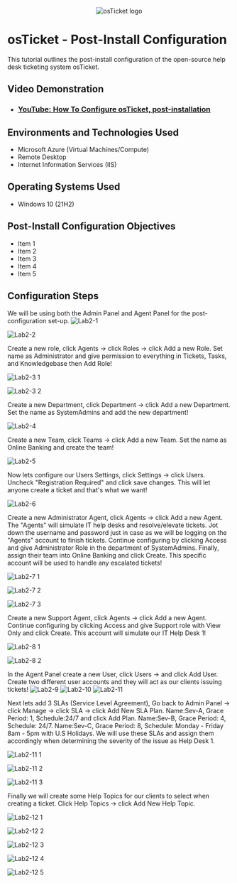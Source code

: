 <p align="center">
<img src="https://i.imgur.com/Clzj7Xs.png" alt="osTicket logo"/>
</p>

<h1>osTicket - Post-Install Configuration</h1>
This tutorial outlines the post-install configuration of the open-source help desk ticketing system osTicket.<br />


<h2>Video Demonstration</h2>

- ### [YouTube: How To Configure osTicket, post-installation](https://www.youtube.com)

<h2>Environments and Technologies Used</h2>

- Microsoft Azure (Virtual Machines/Compute)
- Remote Desktop
- Internet Information Services (IIS)

<h2>Operating Systems Used </h2>

- Windows 10</b> (21H2)

<h2>Post-Install Configuration Objectives</h2>

- Item 1
- Item 2
- Item 3
- Item 4
- Item 5

<h2>Configuration Steps</h2>

<p>
</p>
<p>

We will be using both the Admin Panel and Agent Panel for the post-configuration set-up.
![Lab2-1](https://github.com/user-attachments/assets/67e80ce4-f05e-4219-9a56-7e600bdf41da)

![Lab2-2](https://github.com/user-attachments/assets/9d5bbb1d-3ddb-4a5b-9ee1-5b8870ba338f)

Create a new role, click Agents -> click Roles -> click Add a new Role. Set name as Administrator and give permission to everything in Tickets, Tasks, and Knowledgebase then Add Role!

![Lab2-3 1](https://github.com/user-attachments/assets/6f07438c-1fff-495d-a5b2-66a99dc69a81)

![Lab2-3 2](https://github.com/user-attachments/assets/e7dff6c1-c14e-4a03-b7cd-823ac943c6e1)

Create a new Department, click Department -> click Add a new Department. Set the name as SystemAdmins and add the new department!

![Lab2-4](https://github.com/user-attachments/assets/b84c79e2-2ed8-4284-97c7-bb2445e9ff67)

Create a new Team, click Teams -> click Add a new Team. Set the name as Online Banking and create the team!

![Lab2-5](https://github.com/user-attachments/assets/73757119-51cb-45e6-a1b4-ab3b65485542)

Now lets configure our Users Settings, click Settings -> click Users. Uncheck "Registration Required" and click save changes. This will let anyone create a ticket and that's what we want!

![Lab2-6](https://github.com/user-attachments/assets/ac3dc4b6-1948-42c8-816d-031c450227a1)

Create a new Administrator Agent, click Agents -> click Add a new Agent. The "Agents" will simulate IT help desks and resolve/elevate tickets. Jot down the username and password just in case as we will be logging on the "Agents" account to finish tickets. Continue configuring by clicking Access and give Administrator Role in the department of SystemAdmins. Finally, assign their team into Online Banking and click Create. This specific account will be used to handle any escalated tickets!

![Lab2-7 1](https://github.com/user-attachments/assets/6e43a3bd-b70b-49eb-a98f-d4c098441c5d)

![Lab2-7 2](https://github.com/user-attachments/assets/947d07c6-4f04-4c8e-b738-63a2ac35a069)

![Lab2-7 3](https://github.com/user-attachments/assets/1fd04db8-0191-4b5d-8edc-c0b64752b4cd)

Create a new Support Agent, click Agents -> click Add a new Agent. Continue configuring by clicking Access and give Support role with View Only and click Create. This account will simulate our IT Help Desk 1!

![Lab2-8 1](https://github.com/user-attachments/assets/e8183562-a99c-47e7-8911-ab8f7ddcedf4)

![Lab2-8 2](https://github.com/user-attachments/assets/d315efdc-41eb-4a37-a108-6dc21b2c4db8)

In the Agent Panel create a new User, click Users -> and click Add User. Create two different user accounts and they will act as our clients issuing tickets!
![Lab2-9](https://github.com/user-attachments/assets/9f52b43e-0011-4e4d-89f7-589e034e296f)
![Lab2-10](https://github.com/user-attachments/assets/1b6f78f9-a9fd-4ea4-8a27-e34b8d765a3f)
![Lab2-11](https://github.com/user-attachments/assets/24686c54-d40c-4cb9-9aa8-c2e76d9017e8)

Next lets add 3 SLAs (Service Level Agreement), Go back to Admin Panel -> click Manage -> click SLA -> click Add New SLA Plan. Name:Sev-A, Grace Period: 1, Schedule:24/7 and click Add Plan. Name:Sev-B, Grace Period: 4, Schedule: 24/7. Name:Sev-C, Grace Period: 8, Schedule: Monday - Friday 8am - 5pm with U.S Holidays. We will use these SLAs and assign them accordingly when determining the severity of the issue as Help Desk 1.

![Lab2-11 1](https://github.com/user-attachments/assets/1e3b006e-f254-413f-a753-6e6cec1549ec)

![Lab2-11 2](https://github.com/user-attachments/assets/03509a28-e644-427a-aaf6-806d18e239c6)

![Lab2-11 3](https://github.com/user-attachments/assets/0ed484ab-5c59-47c6-a419-e41c0c53fa46)

Finally we will create some Help Topics for our clients to select when creating a ticket. Click Help Topics -> click Add New Help Topic. 

![Lab2-12 1](https://github.com/user-attachments/assets/bdf46734-51e0-406f-961e-4d19ba3e6f9b)

![Lab2-12 2](https://github.com/user-attachments/assets/cd228a7c-8cb5-4119-bcc3-51b386816ffa)

![Lab2-12 3](https://github.com/user-attachments/assets/ec3fc65d-c8f6-491d-832e-a9be8d1c81a3)

![Lab2-12 4](https://github.com/user-attachments/assets/80d4dcc6-6755-4466-bfd4-c9f94e516375)

![Lab2-12 5](https://github.com/user-attachments/assets/d9b32244-9ad2-4e60-a0c1-5cdfec2a0529)







